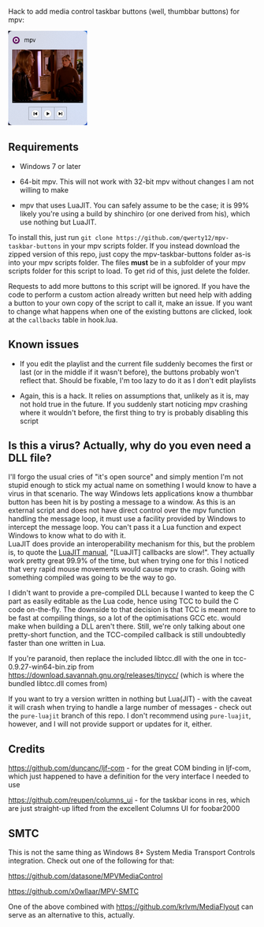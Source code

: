 Hack to add media control taskbar buttons (well, thumbbar buttons) for mpv:

![Screenshot of the usual Windows taskbar preview but with media control buttons](https://github.com/qwerty12/mpv-taskbar-buttons/blob/preview/screenshot.png)

## Requirements

* Windows 7 or later

* 64-bit mpv. This will not work with 32-bit mpv without changes I am not willing to make

* mpv that uses LuaJIT. You can safely assume to be the case; it is 99% likely you're using a build by shinchiro (or one derived from his), which use nothing but LuaJIT.

To install this, just run `git clone https://github.com/qwerty12/mpv-taskbar-buttons` in your mpv scripts folder.
If you instead download the zipped version of this repo, just copy the mpv-taskbar-buttons folder as-is into your mpv scripts folder.
The files **must** be in a subfolder of your mpv scripts folder for this script to load. To get rid of this, just delete the folder.

Requests to add more buttons to this script will be ignored. If you have the code to perform a custom action already written but need help with adding a button to your own copy of the script to call it, make an issue. If you want to change what happens when one of the existing buttons are clicked, look at the `callbacks` table in hook.lua.

## Known issues

* If you edit the playlist and the current file suddenly becomes the first or last (or in the middle if it wasn't before), the buttons probably won't reflect that. Should be fixable, I'm too lazy to do it as I don't edit playlists

* Again, this is a hack. It relies on assumptions that, unlikely as it is, may not hold true in the future. If you suddenly start noticing mpv crashing where it wouldn't before, the first thing to try is probably disabling this script

## Is this a virus? Actually, why do you even need a DLL file?

I'll forgo the usual cries of "it's open source" and simply mention I'm not stupid enough to stick my actual name on something I would know to have a virus in that scenario. The way Windows lets applications know a thumbbar button has been hit is by posting a message to a window. As this is an external script and does not have direct control over the mpv function handling the message loop, it must use a facility provided by Windows to intercept the message loop. You can't pass it a Lua function and expect Windows to know what to do with it.  
LuaJIT does provide an interoperability mechanism for this, but the problem is, to quote the [LuaJIT manual](https://luajit.org/ext_ffi_semantics.html#callback), "[LuaJIT] callbacks are slow!". They actually work pretty great 99.9% of the time, but when trying one for this I noticed that very rapid mouse movements would cause mpv to crash. Going with something compiled was going to be the way to go.

I didn't want to provide a pre-compiled DLL because I wanted to keep the C part as easily editable as the Lua code, hence using TCC to build the C code on-the-fly. The downside to that decision is that TCC is meant more to be fast at compiling things, so a lot of the optimisations GCC etc. would make when building a DLL aren't there. Still, we're only talking about one pretty-short function, and the TCC-compiled callback is still undoubtedly faster than one written in Lua.

If you're paranoid, then replace the included libtcc.dll with the one in tcc-0.9.27-win64-bin.zip from https://download.savannah.gnu.org/releases/tinycc/ (which is where the bundled libtcc.dll comes from)

If you want to try a version written in nothing but Lua(JIT) - with the caveat it will crash when trying to handle a large number of messages -  check out the `pure-luajit` branch of this repo. I don't recommend using `pure-luajit`, however, and I will not provide support or updates for it, either.

## Credits

https://github.com/duncanc/ljf-com - for the great COM binding in ljf-com, which just happened to have a definition for the very interface I needed to use

https://github.com/reupen/columns_ui - for the taskbar icons in res, which are just straight-up lifted from the excellent Columns UI for foobar2000

## SMTC

This is not the same thing as Windows 8+ System Media Transport Controls integration. Check out one of the following for that:

https://github.com/datasone/MPVMediaControl

https://github.com/x0wllaar/MPV-SMTC

One of the above combined with https://github.com/krlvm/MediaFlyout can serve as an alternative to this, actually.
